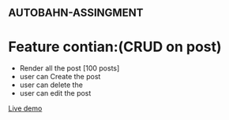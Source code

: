 ## AUTOBAHN-ASSINGMENT
# Feature contian:(CRUD on post)
- Render all the post [100 posts]
- user can Create the post
- user can delete the 
- user can edit the post 

[Live demo](https://autobahn-assingment.vercel.app/)


